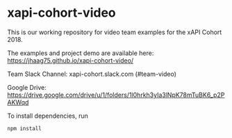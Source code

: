 # xapi-cohort-video
This is our working repository for video team examples for the xAPI Cohort 2018.

The examples and project demo are available here: https://jhaag75.github.io/xapi-cohort-video/

Team Slack Channel: xapi-cohort.slack.com (#team-video)

Google Drive: https://drive.google.com/drive/u/1/folders/1l0hrkh3yIa3lNpK78mTuBK6_p2PAKWqd

To install dependencies, run

```bash
npm install
```
